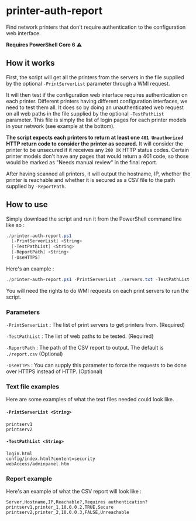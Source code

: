 # printer-auth-report

Find network printers that don't require authentication to the configuration web interface.

**Requires PowerShell Core 6** ⚠️

## How it works

First, the script will get all the printers from the servers in the file supplied by the optional `-PrintServerList` parameter through a WMI request.

It will then test if the configuration web interface requires authentication on each printer. Different printers having different configuration interfaces, we need to test them all. It does so by doing an unauthenticated web request on all web paths in the file supplied by the optional `-TestPathList` parameter. This file is simply the list of login pages for each printer models in your network (see example at the bottom).

**The script expects each printers to return at least one `401 Unauthorized` HTTP return code to consider the printer as secured.** It will consider the printer to be unsecured if it receives any `200 OK` HTTP status codes. Certain printer models don't have any pages that would return a 401 code, so those would be marked as "Needs manual review" in the final report.

After having scanned all printers, it will output the hostname, IP, whether the printer is reachable and whether it is secured as a CSV file to the path supplied by `-ReportPath`. 

## How to use

Simply download the script and run it from the PowerShell command line like so :

```PowerShell
./printer-auth-report.ps1 
  [-PrintServerList] <String> 
  [-TestPathList] <String>
  [-ReportPath] <String>
  [-UseHTTPS]
```

Here's an example :
```PowerShell
./printer-auth-report.ps1 -PrintServerList ./servers.txt -TestPathList ./testpath.txt
```

You will need the rights to do WMI requests on each print servers to run the script.

### Parameters

`-PrintServerList` : The list of print servers to get printers from. (Required)

`-TestPathList` : The list of web paths to be tested. (Required)

`-ReportPath` : The path of the CSV report to output. The default is `./report.csv` (Optional)

`-UseHTTPS` : You can supply this parameter to force the requests to be done over HTTPS instead of HTTP. (Optional)

### Text file examples

Here are some examples of what the text files needed could look like.

#### `-PrintServerList <String>`
```
printserv1
printserv2
```
#### `-TestPathList <String>`
```
login.html
config/index.html?content=security
webAccess/adminpanel.htm
```

### Report example

Here's an example of what the CSV report will look like :

```
Server,Hostname,IP,Reachable?,Requires authentication?
printserv1,printer_1,10.0.0.2,TRUE,Secure
printserv2,printer_2,10.0.0.3,FALSE,Unreachable
```
